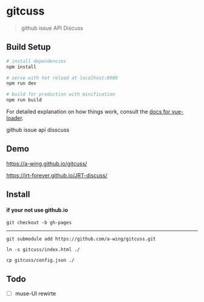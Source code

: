 # gitcuss

> github issue API Discuss

## Build Setup

``` bash
# install dependencies
npm install

# serve with hot reload at localhost:8080
npm run dev

# build for production with minification
npm run build
```

For detailed explanation on how things work, consult the [docs for vue-loader](http://vuejs.github.io/vue-loader).

github issue api disscuss


## Demo


https://a-wing.github.io/gitcuss/

https://jrt-forever.github.io/JRT-discuss/


## Install

#### if your not use github.io

    git checkout -b gh-pages


---

    git submodule add https://github.com/a-wing/gitcuss.git

    ln -s gitcuss/index.html ./

    cp gitcuss/config.json ./


## Todo

* [ ] muse-UI rewirte
